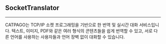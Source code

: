 ## SocketTranslator
----
CATPAGO는 TCP/IP 소켓 프로그래밍을 기반으로 한 번역 및 실시간 대화 서비스입니다. 텍스트, 이미지, PDF와 같은 여러 형식의 콘텐츠들을 쉽게 번역할 수 있고, 서로 다른 언어를 사용하는 사용자들과 언어 장벽 없이 대화할 수 있습니다.
